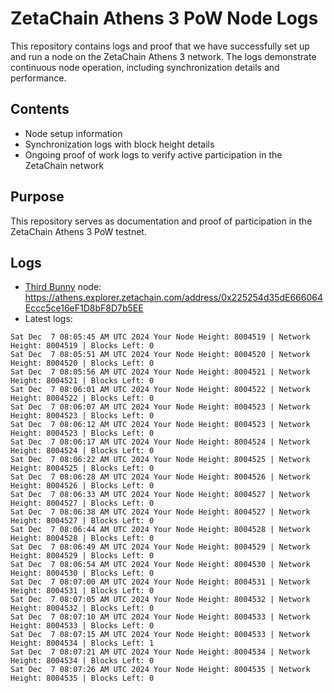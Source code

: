 # ZetaChain Athens 3 PoW Node Logs
This repository contains logs and proof that we have successfully set up and run a node on the ZetaChain Athens 3 network. The logs demonstrate continuous node operation, including synchronization details and performance.

## Contents
- Node setup information
- Synchronization logs with block height details
- Ongoing proof of work logs to verify active participation in the ZetaChain network

## Purpose
This repository serves as documentation and proof of participation in the ZetaChain Athens 3 PoW testnet.

## Logs

- [Third Bunny](https://thirdbunny.xyz/) node: https://athens.explorer.zetachain.com/address/0x225254d35dE666064Eccc5ce16eF1D8bF8D7b5EE
- Latest logs:
```
Sat Dec  7 08:05:45 AM UTC 2024 Your Node Height: 8004519 | Network Height: 8004519 | Blocks Left: 0
Sat Dec  7 08:05:51 AM UTC 2024 Your Node Height: 8004520 | Network Height: 8004520 | Blocks Left: 0
Sat Dec  7 08:05:56 AM UTC 2024 Your Node Height: 8004521 | Network Height: 8004521 | Blocks Left: 0
Sat Dec  7 08:06:01 AM UTC 2024 Your Node Height: 8004522 | Network Height: 8004522 | Blocks Left: 0
Sat Dec  7 08:06:07 AM UTC 2024 Your Node Height: 8004523 | Network Height: 8004523 | Blocks Left: 0
Sat Dec  7 08:06:12 AM UTC 2024 Your Node Height: 8004523 | Network Height: 8004523 | Blocks Left: 0
Sat Dec  7 08:06:17 AM UTC 2024 Your Node Height: 8004524 | Network Height: 8004524 | Blocks Left: 0
Sat Dec  7 08:06:22 AM UTC 2024 Your Node Height: 8004525 | Network Height: 8004525 | Blocks Left: 0
Sat Dec  7 08:06:28 AM UTC 2024 Your Node Height: 8004526 | Network Height: 8004526 | Blocks Left: 0
Sat Dec  7 08:06:33 AM UTC 2024 Your Node Height: 8004527 | Network Height: 8004527 | Blocks Left: 0
Sat Dec  7 08:06:38 AM UTC 2024 Your Node Height: 8004527 | Network Height: 8004527 | Blocks Left: 0
Sat Dec  7 08:06:44 AM UTC 2024 Your Node Height: 8004528 | Network Height: 8004528 | Blocks Left: 0
Sat Dec  7 08:06:49 AM UTC 2024 Your Node Height: 8004529 | Network Height: 8004529 | Blocks Left: 0
Sat Dec  7 08:06:54 AM UTC 2024 Your Node Height: 8004530 | Network Height: 8004530 | Blocks Left: 0
Sat Dec  7 08:07:00 AM UTC 2024 Your Node Height: 8004531 | Network Height: 8004531 | Blocks Left: 0
Sat Dec  7 08:07:05 AM UTC 2024 Your Node Height: 8004532 | Network Height: 8004532 | Blocks Left: 0
Sat Dec  7 08:07:10 AM UTC 2024 Your Node Height: 8004533 | Network Height: 8004533 | Blocks Left: 0
Sat Dec  7 08:07:15 AM UTC 2024 Your Node Height: 8004533 | Network Height: 8004534 | Blocks Left: 1
Sat Dec  7 08:07:21 AM UTC 2024 Your Node Height: 8004534 | Network Height: 8004534 | Blocks Left: 0
Sat Dec  7 08:07:26 AM UTC 2024 Your Node Height: 8004535 | Network Height: 8004535 | Blocks Left: 0
```
